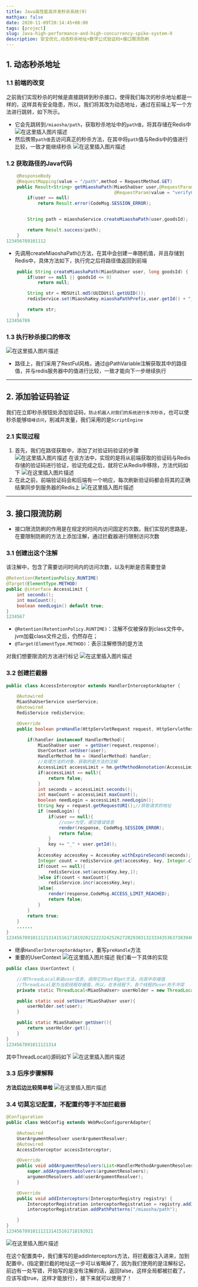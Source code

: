 ```yaml
---
title: Java高性能高并发秒杀系统(9)
mathjax: false
date: 2020-11-09T20:14:45+08:00
tags: [project]
slug: Java-high-performance-and-high-concurrency-spike-system-9
description: 安全优化,动态秒杀地址+数字公式验证码+接口限流防刷
---
```


## 1. 动态秒杀地址

### 1.1 前端的改变

之前我们实现秒杀的时候是直接跳转到秒杀接口，使得我们每次的秒杀地址都是一样的，这样具有安全隐患，所以，我们将其改为动态地址，通过在前端上写一个方法进行跳转，如下所示。

- 它会先跳转到`/miaosha/path`，获取秒杀地址中的`path值`，将其存储在Redis中![在这里插入图片描述](https://cdn.kayleh.top/gh/kayleh/cdn2/Java高性能高并发秒杀系统/20200717200220865.png)
- 然后携带`path值`去访问真正的秒杀方法，在其中将`path`值与Redis中的值进行比较，一致才能继续秒杀
  ![在这里插入图片描述](https://cdn.kayleh.top/gh/kayleh/cdn2/Java高性能高并发秒杀系统/20200717200701223.png)

### 1.2 获取路径的Java代码

```java
    @ResponseBody
    @RequestMapping(value = "/path",method = RequestMethod.GET)
    public Result<String> getMiaoshaPath(MiaoShaUser user,@RequestParam("goodsId")long goodsId,
                                         @RequestParam(value = "verifyCode",defaultValue = "0")int verifyCode){
        if(user == null)
            return Result.error(CodeMsg.SESSION_ERROR);


        String path = miaoshaService.createMiaoshaPath(user,goodsId);

        return Result.success(path);
    }
123456789101112
```

- 先调用createMiaoshaPath()方法，在其中会创建一串随机值，并且存储到Redis中，具体方法如下，执行完之后将路径值返回到前端

```java
    public String createMiaoshaPath(MiaoShaUser user, long goodsId) {
        if(user == null || goodsId <= 0)
            return null;

        String str = MD5Util.md5(UUIDUtil.getUUID());
        redisService.set(MiaoshaKey.miaoshaPathPrefix,user.getId() + "_" + goodsId,str);

        return str;
    }
123456789
```

### 1.3 执行秒杀接口的修改

![在这里插入图片描述](https://cdn.kayleh.top/gh/kayleh/cdn2/Java高性能高并发秒杀系统/20200717212754253.png)

- 路径上，我们采用了RestFul风格，通过@PathVariable注解获取其中的路径值，并与redis服务器中的值进行比较，一致才能向下一步继续执行

------

## 2. 添加验证码验证

我们在立即秒杀按钮处添加验证码，`防止机器人对我们的系统进行多次秒杀`，也可以使秒杀能够`错峰访问`，削减并发量，我们采用的是`ScriptEngine`

### 2.1 实现过程

1. 首先，我们在路径获取中，添加了对验证码验证的步骤
   ![在这里插入图片描述](https://cdn.kayleh.top/gh/kayleh/cdn2/Java高性能高并发秒杀系统/20200717213516271.png)
   在该方法中，实现的是将从前端获取的验证码与Redis存储的验证码进行验证，验证完成之后，就将它从Redis中移除，方法代码如下
   ![在这里插入图片描述](https://cdn.kayleh.top/gh/kayleh/cdn2/Java高性能高并发秒杀系统/20200717214223598.png)
2. 在此之前，前端验证码会和后端有一个响应，每次刷新验证码都会将其的正确结果同步到服务器的Redis上
   ![在这里插入图片描述](https://cdn.kayleh.top/gh/kayleh/cdn2/Java高性能高并发秒杀系统/20200717214411513.png)

------

## 3. 接口限流防刷

- 接口限流防刷的作用是在规定的时间内访问固定的次数。我们实现的思路是，在要限制防刷的方法上添加注解，通过拦截器进行限制访问次数

### 3.1 创建出这个注解

该注解中，包含了需要访问时间内的访问次数，以及判断是否需要登录

```java
@Retention(RetentionPolicy.RUNTIME)
@Target(ElementType.METHOD)
public @interface AccessLimit {
    int seconds();
    int maxCount();
    boolean needLogin() default true;
}
1234567
```

- `@Retention(RetentionPolicy.RUNTIME)`：注解不仅被保存到class文件中，jvm加载class文件之后，仍然存在；
- `@Target(ElementType.METHOD)`：表示注解修饰的是方法

对我们想要限流的方法进行标记
![在这里插入图片描述](https://cdn.kayleh.top/gh/kayleh/cdn2/Java高性能高并发秒杀系统/2020071813164559.png)

### 3.2 创建拦截器

```java
public class AccessInterceptor extends HandlerInterceptorAdapter {

    @Autowired
    MiaoShaUserService userService;
    @Autowired
    RedisService redisService;

    @Override
    public boolean preHandle(HttpServletRequest request, HttpServletResponse response, Object handler) throws Exception {

        if(handler instanceof HandlerMethod){
            MiaoShaUser user  = getUser(request,response);
            UserContext.setUser(user);
            HandlerMethod hm = (HandlerMethod) handler;
            //处理方法的对象，获取的是方法的注解
            AccessLimit accessLimit = hm.getMethodAnnotation(AccessLimit.class);
            if(accessLimit == null){
                return false;
            }
            int seconds = accessLimit.seconds();
            int maxCount = accessLimit.maxCount();
            boolean needLogin = accessLimit.needLogin();
            String key = request.getRequestURI();//获取请求的地址
            if (needLogin) {
                if(user == null){
                    //user为空，递交错误信息
                    render(response, CodeMsg.SESSION_ERROR);
                    return false;
                }
                key += "_" + user.getId();
            }
            AccessKey accessKey = AccessKey.withExpireSecond(seconds);
            Integer count = redisService.get(accessKey, key, Integer.class);
            if(count == null){
                redisService.set(accessKey,key,1);
            }else if(count < maxCount){
                redisService.incr(accessKey,key);
            }else{
                render(response,CodeMsg.ACCESS_LIMIT_REACHED);
                return false;
            }
        }
        return true;
    }
	......
}
12345678910111213141516171819202122232425262728293031323334353637383940414243444546
```

- 继承`HandlerInterceptorAdapter`，重写`preHandle`方法
- 重要的UserContext
  ![在这里插入图片描述](https://cdn.kayleh.top/gh/kayleh/cdn2/Java高性能高并发秒杀系统/20200718134859274.png)
  我们看一下具体的实现

```java
public class UserContext {

    //用ThreadLocal来装user信息，调用它的set和get方法，向其中存储值
    //ThreadLocal是为当前线程存储值，所以，在多线程下，各个线程的user并不冲突
    private static ThreadLocal<MiaoShaUser> userHolder = new ThreadLocal<>();

    public static void setUser(MiaoShaUser user){
        userHolder.set(user);
    }

    public static MiaoShaUser getUser(){
        return userHolder.get();
    }
}
1234567891011121314
```

其中ThreadLocal()源码如下
![在这里插入图片描述](https://cdn.kayleh.top/gh/kayleh/cdn2/Java高性能高并发秒杀系统/20200718135610756.png)

### 3.3 后序步骤解释

**方法后边比较简单啦**
![在这里插入图片描述](https://cdn.kayleh.top/gh/kayleh/cdn2/Java高性能高并发秒杀系统/20200718144817668.png)

### 3.4 切莫忘记配置，不配置约等于不加拦截器

```java
@Configuration
public class WebConfig extends WebMvcConfigurerAdapter{

    @Autowired
    UserArgumentResolver userArgumentResolver;
    @Autowired
    AccessInterceptor accessInterceptor;

    @Override
    public void addArgumentResolvers(List<HandlerMethodArgumentResolver> argumentResolvers) {
        super.addArgumentResolvers(argumentResolvers);
        argumentResolvers.add(userArgumentResolver);
    }

    @Override
    public void addInterceptors(InterceptorRegistry registry) {
        InterceptorRegistration interceptorRegistration = registry.addInterceptor(accessInterceptor);
        interceptorRegistration.addPathPatterns("/miaosha/path");

    }
}
123456789101112131415161718192021
```

![在这里插入图片描述](https://cdn.kayleh.top/gh/kayleh/cdn2/Java高性能高并发秒杀系统/20200718144110839.png)

在这个配置类中，我们重写的是addInterceptors方法，将拦截器注入进来，加到配置中，(指定要拦截的地址这一步可以省略掉了，因为我们使用的是注解标记，前边有一处写错，开始写的是没有注解的话，返回false，这样全局都被拦截了，应该写成true，这样才能放行），接下来就可以使用了！
